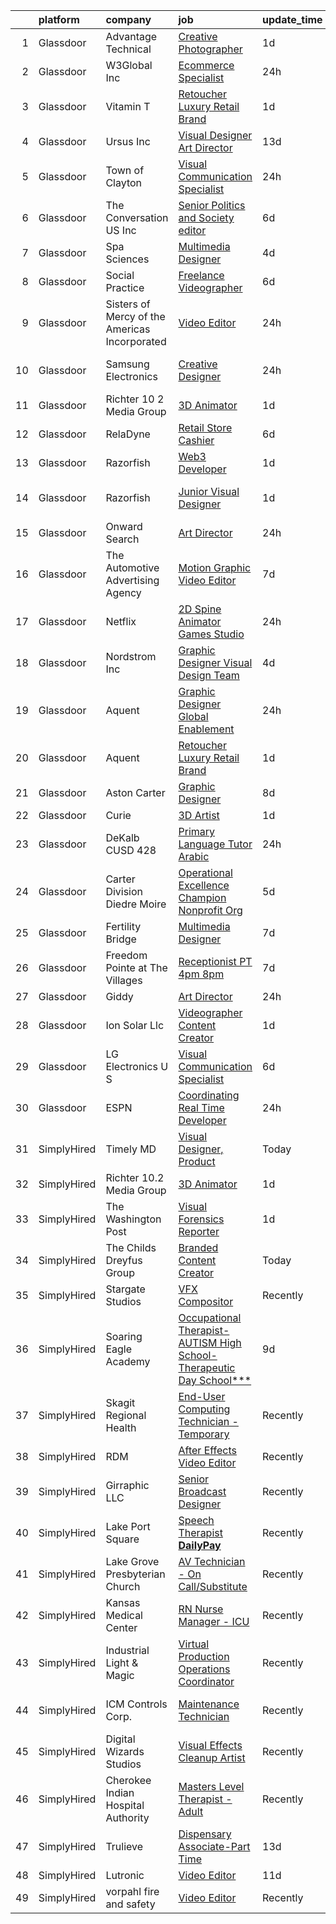 

|    | platform    | company                                       | job                                                                                                                                                                                                                                                                                                                                                                                                                                                                                                                                                                                                                                                                                                                                                                                                                                                                                                                                                                                                                                                                                                                                                                                                                                                                                                                                                                                                                                                                 | update_time   | location                    |
|---:|:------------|:----------------------------------------------|:--------------------------------------------------------------------------------------------------------------------------------------------------------------------------------------------------------------------------------------------------------------------------------------------------------------------------------------------------------------------------------------------------------------------------------------------------------------------------------------------------------------------------------------------------------------------------------------------------------------------------------------------------------------------------------------------------------------------------------------------------------------------------------------------------------------------------------------------------------------------------------------------------------------------------------------------------------------------------------------------------------------------------------------------------------------------------------------------------------------------------------------------------------------------------------------------------------------------------------------------------------------------------------------------------------------------------------------------------------------------------------------------------------------------------------------------------------------------|:--------------|:----------------------------|
|  1 | Glassdoor   | Advantage Technical                           | [Creative Photographer](https://www.glassdoor.com/partner/jobListing.htm?pos=118&ao=1110586&s=58&guid=00000182cea5c095b79491a163354e62&src=GD_JOB_AD&t=SR&vt=w&ea=1&cs=1_a5eb149b&cb=1661324345855&jobListingId=1008086781122&cpc=FB7E4A1762AE5BEC&jrtk=3-0-1gb7abg5ni9i7801-1gb7abg6cgrhn800-c3d9aeba72fa42ef--6NYlbfkN0CQRQ3eiV4YWjrRS1ho7HVQ9JO8v6Fb3eU0yDOJbdOiEguntuRlpE4-EF3mBNE2JG36fOaVypkkOEBMkQT0w3zbBAgcuLKQeVFK4BJZQQD4dD2LNJCsLCS1wi7r9FLdYxVJq5y5KKw5hHksRNAP4fhIVoNwiWoDkk58xHP8O4ZJyszTInSpuSKxfhagGFSUACSJ_e60R0e4fGqs_pIPN-_8n4kOLBZbVpy-j6j7a7YuxAIW1Y_v9cD8k2GdVXvHMuezDPBX8-Khbs3r012H-9gj_UoxzlhGl50ykwgnGm7KpFv0p4Lo7KwoRwbbcaw372bHasgszqLN03Zm78F7XdOyjuFklGktMhg5e1dk4ds-manoYzAr1xKuaCaCA1QnQOm-BcmNkCbTZXR5NZxmpy61vy8Y_Xeo36TSYysnCFWEtfINg-my473xHOytW_e6EOxFouOyqWyH8ZBUlzrJE894ueikyn5MlVGoYM4n33cx3Hsq5bbKE_hlPJKLo753Bj9RuQ7C1QX_b9_DF4YHRAQsPtxSRXlppeqAapt1FVLbx_1z7mzAtEELpivJQAQExCc%3D)                                                                                                                                                                                                                                                                                                                                                                                                                                                                                                                                      | 1d            | Dearborn, MI                |
|  2 | Glassdoor   | W3Global Inc                                  | [Ecommerce Specialist](https://www.glassdoor.com/partner/jobListing.htm?pos=115&ao=1110586&s=58&guid=00000182cea5c095b79491a163354e62&src=GD_JOB_AD&t=SR&vt=w&ea=1&cs=1_fb7f1556&cb=1661324345854&jobListingId=1008089280750&cpc=A65DF3A704A48F9B&jrtk=3-0-1gb7abg5ni9i7801-1gb7abg6cgrhn800-4d4db4d97dd5a6d6--6NYlbfkN0DQr0I1mkHTYCHIQl-Z2q2GFo8_WIakD9g7JG9Jpso0F1szWHTNQT333qdHOIIMC5Watep_0Jo_NYNpkKU4TPo5ka4x5mjMCR4Ib8smwLjV91DUbVuFMDlGF22ho5C1C2SdO1hzMONdfirqfNRdr_Xu1iLpTJaKnbSjmNhHZasfawuxnhonG4FThQ0uynIY9ImX6DoEEB05P7QjWxgvggtEAL4SsD_TYmDNyGKQsgpvPNACC19n5QoZifCLbfuh0ORyrZ-ABlhtF11NvwW4PI3v0YVjxIrjv-HaV9yG0YBA0qPjmeSOU3oAw4T-u_sfmoFtpXTmjqOQYxU-R0KP628MXoFMoBEeZiDLpyfPAP4341ZevqbwyLTyJmA35C5quztMx1YQ7oYgLaUV16WzhypWRnvmmi8Q_-JSBFtgvjsIMhKew22I5YkA4XCPArS3mUlZ7vA-LQpcfmNJ6sSzDxNyZnd2YW-eBwgm26CFz0tU4ax_cd4aBqiu-FMVp2ED4dxTmBWvExMqnKdRS8X93Yq8NXurZ2oK4j8fOgTROjC5ShYSw1cv97lzXoQURCgKoeMVigB7kzRjRw%3D%3D)                                                                                                                                                                                                                                                                                                                                                                                                                                                                                                                         | 24h           | Industry, CA                |
|  3 | Glassdoor   | Vitamin T                                     | [Retoucher Luxury Retail Brand](https://www.glassdoor.com/partner/jobListing.htm?pos=116&ao=1110586&s=58&guid=00000182cea5c095b79491a163354e62&src=GD_JOB_AD&t=SR&vt=w&cs=1_e8c139ed&cb=1661324345854&jobListingId=1008086601462&cpc=334ABAF5D42DC775&jrtk=3-0-1gb7abg5ni9i7801-1gb7abg6cgrhn800-1c5af9f9fa15d379--6NYlbfkN0DMrcEu7yrtATojKJA7cEzGQ3FdRGWLh0CZQInL4ECGI6k5tN82kdM0cJmh4vC7Gggw8cacIuBuds1IgRSZbUVYhkwMCrRGYcnuzxMq8RfW4CKkt3_Oi_AcMPpR1S70wWujcNk-HMT-MeoB4hZ1oN7bvPYFTzwyN_bVJL3b72YAkLxBwhfok-aDEyiFoBQ36Cfh8C9_grY_OV8JMYMHilMeM93T-qJJSQXxNzyt1d9i1xl2UjSw_enJBy_yT63fiEB6B5KeVGEpIFKkJExaGQ3yfcXixrv1hgMHqOw07QAIPDPZok3Ea152db1BjDij7_ClYbs_IZyKWrOAv6AHkEDqlt_9N0l8YPnmRtWlIc_HofCfSHj6oaahmetVod7F0QPddaVJad3fi6C7U8jRwyUlpYXqmAVnlbTu7CGVtzypqxTrXNpHY4d48wvGvUl1RN8HjPELkOzTwR1mdnyT0BWjw3--3yslQTQ%3D)                                                                                                                                                                                                                                                                                                                                                                                                                                                                                                                                                                                                                                   | 1d            | Corte Madera, CA            |
|  4 | Glassdoor   | Ursus  Inc                                    | [Visual Designer   Art Director](https://www.glassdoor.com/partner/jobListing.htm?pos=113&ao=1110586&s=58&guid=00000182cea5c095b79491a163354e62&src=GD_JOB_AD&t=SR&vt=w&ea=1&cs=1_6d63e943&cb=1661324345852&jobListingId=1008065843940&cpc=451933188B21919D&jrtk=3-0-1gb7abg5ni9i7801-1gb7abg6cgrhn800-4625bd54921741d6--6NYlbfkN0CT8vBT9H5mqECx2dfLV_FONLPDKpIRssxVwtj05Tmm4rA5I0VNOPdM1oYsK66ov5rR-0llSTGPp7A0MuXqOESjJOYDoyszYhL5hevKc6aJI-8zFdopCCHYxAjiNc6fCTmDxk_9CQhZLa4Mjo8YTYTXE-rjr3tqI_e9km63Kf_7W1EAsBZqyC9tu-dSHS21xu6IwyIOmZcKwj3yFswXqjAWZIJEbZKyTYJrAI9B_K5P9tLEhWFIvRIZtVujLHGW_yZZIdh5ZECQF3TOlpjKUNlamMzU6Cu1iK0o-uR4R5xydMxXG-9mwJX2yGSovpWot806F-3Or3B3kzlzmbk4pLrv-X9Xb1RT_LUr-yTrIjpqRLMB9gFVetqYP51CRqwrlCYxGSHPjYsO_yzuNGBwlUFDUWMQcGyK34vIZkE_9znCdVZKysAHUR5d30XmnP68LkeeVg-a5NQ-OIaT60UR312s4kDfxgxTLVf-f9-rFdINMP9aSco84Clyr4PZW92gXGBUcaJknf50JbtOCKH0RWDAlfsH6ixBA0Hovih8BU1jXvb6qF8L4G6nw913N2chwwsTjFZBYOMs04_olmAHnkDwNSBNdh1GnQ6vyyE3x0rxOLyIt3K57OZpfqIDhi9T-9uycbNzaqQOpE1t5SmNfzYIukxmUrQ7DEizrSamV_WbHVYiw7mLWijuxsjmHb_TiJD7SH19fMtuHdBx3_RCW24cj2f-IAUI_sWaAF7PbE0b2RZmiIDUfRw0dNW85qKXP53dO8cn0az14tnh1yVrSTap50n6XquBkq5Nb24xDsPbRwz5t5NLU0WoLHHr9H-I8DzpXtT7rWKp1OiLsxCQ-6rxSXqw2MmYUAVOvOzu7nGaysZkhFqXbnf17jSLQDR5WzZh-gqxIDrLPWuTlqAC-VJw9DJW1mZgFjSVNos7d01sIys0m2odF8L8b4tMQUHZR4vaepjkJScCoHeFH5var3D-SM5lm6Q_PZn2QkT_pyrh9mRcb2toL_UP30U47BEJ7sw%3D)                                                             | 13d           | Berkeley, CA                |
|  5 | Glassdoor   | Town of Clayton                               | [Visual Communication Specialist](https://www.glassdoor.com/partner/jobListing.htm?pos=106&ao=1110586&s=58&guid=00000182cea5c095b79491a163354e62&src=GD_JOB_AD&t=SR&vt=w&cs=1_7a4ea34b&cb=1661324345845&jobListingId=1008089235674&cpc=9908D8D4413DBB8A&jrtk=3-0-1gb7abg5ni9i7801-1gb7abg6cgrhn800-3d47c644ce8a094e--6NYlbfkN0AC6SQMfAkHCondRquBNcE2ntt1snCy3fyoZRReqai0OcePVXJEk4FHT5H6gXJmzK0l2eWi0Ow2xxxET1NQelU1rswDOlZE4PnLHNct7zcT0PczMQ0jWcIpCOQ0jOffS3o-Rhbck6aOTA7bFfxTdWKbtkNCvEAQzU2unSuKGqJPUASQNeuyQx1ifdNqW9YByxOLxGwiqFoWYTet4oS69bpUEZw0q_i0zQ-O96cYigt1d1fQPBFBtDVg4qzoKDXWD5mZt_Bc18JvQNo8BB_jPo9DbQe7uOCQr6hw5A2h8FHKBW57cbmljlav5661-Zm64hOnKNHsLjIIpVwxInPo3pwg7VlFeGwDTvfNsj99vWafbPet5giiUiZLyp7nc6rN2cO2n22kqTnznZJ2lAfF3pyNOySqZSOCay8OHR4r6T_LD_o0CsKxYss8fipAcFkvxfvhXNzXf4XduL-C9iKu2B43gBeiTZ02qAk02V2xmTBqkhgJ-EqIjY7m1OxfRxaYr-Vq13S46wsIUx20o4v_0eOovHHoqVQmwVmDVtEW9puPoLmd57MEc3Gp6HLyW8yaTL4JMhOSvI2Void3UZ2Z01yate4SVCL_-PgQt4uT7Bf6WsLCgVpK76UNHa3zUEwe7dAbjkmeNi493qviQeQjPLsfwfVqHDS6Hm2jX2Ri5rcremoqMohHUyoaqnMvyyB3ovjtYH7Mm0jKalxjyj_zwMonAUEp-PAtfgJUOwmij_bcHib2ZqpPccbcOjQxt8cG6TD4yYOFncQErQgAtqOJIpHjxD5HPT38V2Jz8cxn_peYJqAsyVIA8aqH4ni0AkzCvug4us9w9BBaIsbudHg8tIJzf5fMfmGTbtpMkgaGCRU-gw5jLFof1-JvQFEOWk-FnceOukWLQ6TSNl3xNArmPIf7moLmAYigd3glNYBrttn8Nok1EGJ5wCxTDuPNtHOEplpVZKAgaDw1g-50yhgUIQf0682LbO6tCjeDji3nrgjw1pkEP0_DWmsyDOryVE7H8Cn6EnCBD8G_9ASK_xfey0IneN1ORHUqBtgssxNLmbLkJ780z7sJ13ICBYByQKx_jyU%3D) | 24h           | Clayton, NC                 |
|  6 | Glassdoor   | The Conversation US  Inc                      | [Senior Politics and Society editor](https://www.glassdoor.com/partner/jobListing.htm?pos=104&ao=1110586&s=58&guid=00000182cea5c095b79491a163354e62&src=GD_JOB_AD&t=SR&vt=w&ea=1&cs=1_81ae43c0&cb=1661324345845&jobListingId=1008076230244&cpc=26740BCDE5E48596&jrtk=3-0-1gb7abg5ni9i7801-1gb7abg6cgrhn800-b70084ccbba27806--6NYlbfkN0CPEiJEzZq4I_K6S6Q9VC1QMfIsI0INZ1UYi7vjgDL48SUvOQou6hjmAGxTCHdCugahgBRGfud7sbp_F-uam09jyYOShBj3LxB3tbRlkNtavrBbmEXR7uOvlBtUYZ6faAtKME55LiZsOOhPwK70ba23u7FpYz0of9hoy-9_1P7HeEdzQOvUVDttAzS8Rb06q-CEmyB9mP_7VvQlJ8xxUL6_LxSkV6JlIzptZsiOIwoSW1_2mprp8lkTEHkw0_G32W901AeFu4nh_0VoloESSz2zkZ55qZM7xzoQfMhUOdTK9VN_xn5HeOdJu675VGQdkxGuQzdlKqt247b_sHIbZBuiYHKzK60zhuV-xMAcX9PTQE2NbuWhhOZflHE8Wyzo3t_hBO9wcRZJy20sqAw3n30Gp5PDi_fcUXWJjB3RNOs_zzxtKNuzcS5ksETjo6u33Tw92PBPg4XybJTmMagmNTIOltyoNWM4CxS9t9rWKpOooasGEndyPpScmX-v02Z7Dpk55puRh70oqw%3D%3D)                                                                                                                                                                                                                                                                                                                                                                                                                                                                                                                                                                           | 6d            | Remote                      |
|  7 | Glassdoor   | Spa Sciences                                  | [Multimedia Designer](https://www.glassdoor.com/partner/jobListing.htm?pos=101&ao=1110586&s=58&guid=00000182cea5c095b79491a163354e62&src=GD_JOB_AD&t=SR&vt=w&ea=1&cs=1_1f257396&cb=1661324345843&jobListingId=1008081001759&cpc=DFCAFF9DFE7B86C3&jrtk=3-0-1gb7abg5ni9i7801-1gb7abg6cgrhn800-ace4fa9a69b02b8a--6NYlbfkN0DdNONLqhA8z6QrX6vw37qu8cGScUjPKwqVQr3YAsb4-5m6SkYfcfunlR4HuAxlrEj3Cu4gPUJjDoG9zcxxxmrGYPDKzHL8x7i50ZtIV6F3YDwvUr-Of4mRIwxiKcQLzemNfh3tYg1lxyJxAgmxtCY7uYphYxmkMiO5YeIhAuereU8DE1aoQ3TVxniFVMlJRPII0M0mRO6wJKJPhOWA4rf46JwqPRZ8hMciEpN9489ytTaNyYt-h4ieWelVIW9dNiYksYF3-PCswGJ6gbDmdiaoEF3aSlHPIFo1CzF1xXCLeMdLa7JjVmVTlp_pgdl62IDtJYjTeBxmPzCmIl0g4qKQFTozpmiNqzRlp3ajxbnEZUG1ATTr39h05y1Ruz2Wv4qzIDxix290fwF9uhZWrBIikumSpsbyXQ7fodSGegJQ5ZqkYOHYk_g8KSUz2p5TMDNgOfXJwfl0RMo8MM__HJEJug6vD4A2iuDCbk4Ue9uOSwgTun2YZhrl9GH1z4Og6uc%3D)                                                                                                                                                                                                                                                                                                                                                                                                                                                                                                                                                                                                        | 4d            | Port Saint Lucie, FL        |
|  8 | Glassdoor   | Social Practice                               | [Freelance Videographer](https://www.glassdoor.com/partner/jobListing.htm?pos=123&ao=1136043&s=58&guid=00000182cea5c095b79491a163354e62&src=GD_JOB_AD&t=SR&vt=w&ea=1&cs=1_0629c1de&cb=1661324345858&jobListingId=1008076110168&jrtk=3-0-1gb7abg5ni9i7801-1gb7abg6cgrhn800-1ddac6f406ba1795-)                                                                                                                                                                                                                                                                                                                                                                                                                                                                                                                                                                                                                                                                                                                                                                                                                                                                                                                                                                                                                                                                                                                                                                        | 6d            | Fairfield, CT               |
|  9 | Glassdoor   | Sisters of Mercy of the Americas Incorporated | [Video Editor](https://www.glassdoor.com/partner/jobListing.htm?pos=107&ao=1110586&s=58&guid=00000182cea5c095b79491a163354e62&src=GD_JOB_AD&t=SR&vt=w&ea=1&cs=1_c639c6dd&cb=1661324345846&jobListingId=1008088813271&cpc=7F6F94E2229B3AB5&jrtk=3-0-1gb7abg5ni9i7801-1gb7abg6cgrhn800-8bee28054760460d--6NYlbfkN0ApGbr5OSboYioZ3OQR2f8_KM4O-fFDDSDlOr1PHUxYjNUN1M4R98jjPuRJL4tLlLTf_A9CeTfHWngt27vHAdoEUqxB302N9RIy8zbRy70F1N7g-NiHhzzPo-8CfmOH-ID3oqbRK5UBvxZI8OsJSHiXtQyiGxjVRA3AqnqNFvIj2GuCEHApBGappe0a7pNAHuesr5l7CkaLd59mtsPilrJtE-GGzTZJHvoQnNdFG0xEoNxuOmpDJ5w4pF6_GEKTyARtGim2XP9wpbTwkAHo7HIw3WD5VVrwKrb6kUVYHd4ASV6wyiVOSP6CExexTjfdcN1yfQzZX0e7hEFEvfZDQYnpa9g3ErOCb59FLA5rFNCjyLKYv8nsrCVOulAj4ixvJX2tF-aHEu84AUi5FbXDdvpO5Zq5htIfCxMecUlwZ-wfONhfEcGS5I_Qg1yP69CAkb6WzOXXH56Yro1oQ8c4iF7jKo3F9h9WsjZRVUGRvYHqBcZeo_LOUfa54n1vHbcy0po%3D)                                                                                                                                                                                                                                                                                                                                                                                                                                                                                                                                                                                                               | 24h           | Belmont, NC                 |
| 10 | Glassdoor   | Samsung Electronics                           | [Creative Designer](https://www.glassdoor.com/partner/jobListing.htm?pos=128&ao=1136043&s=58&guid=00000182cea5c095b79491a163354e62&src=GD_JOB_AD&t=SR&vt=w&ea=1&cs=1_7af48c8d&cb=1661324345859&jobListingId=1008088279040&jrtk=3-0-1gb7abg5ni9i7801-1gb7abg6cgrhn800-232dcec877fa8c7e-)                                                                                                                                                                                                                                                                                                                                                                                                                                                                                                                                                                                                                                                                                                                                                                                                                                                                                                                                                                                                                                                                                                                                                                             | 24h           | Ridgefield Park, Bergen, NJ |
| 11 | Glassdoor   | Richter 10 2 Media Group                      | [3D Animator](https://www.glassdoor.com/partner/jobListing.htm?pos=125&ao=1136043&s=58&guid=00000182cea5c095b79491a163354e62&src=GD_JOB_AD&t=SR&vt=w&ea=1&cs=1_2dd276c1&cb=1661324345859&jobListingId=1008085639349&jrtk=3-0-1gb7abg5ni9i7801-1gb7abg6cgrhn800-36f6c81462ae0f49-)                                                                                                                                                                                                                                                                                                                                                                                                                                                                                                                                                                                                                                                                                                                                                                                                                                                                                                                                                                                                                                                                                                                                                                                   | 1d            | Remote                      |
| 12 | Glassdoor   | RelaDyne                                      | [Retail Store Cashier](https://www.glassdoor.com/partner/jobListing.htm?pos=111&ao=1110586&s=58&guid=00000182cea5c095b79491a163354e62&src=GD_JOB_AD&t=SR&vt=w&cs=1_06b0fe92&cb=1661324345850&jobListingId=1008076624337&cpc=59DEFF8D475298C3&jrtk=3-0-1gb7abg5ni9i7801-1gb7abg6cgrhn800-d09641b7fc067338--6NYlbfkN0A72-8lX7zhyQqvAwBLSO_TxQLukvLk7KAx6eFUkC_Mtrb92f3VYTTXbvz6q2BNsnWoQPAaxei7ELdBWBpZaFEpGSxHhUeF6aK48LofHi73paqn4NUYJtQuyialBZl8YFMTYY63NXVYbZpBpCo3e_Snadqdw5a-2pVFbFAX-8nq6AKVad8piWbPY_Kwq1eu0-sibqergAnrj3LEhNreiW5fHue-4SLYvNrO-cXhFGglKCMKKAGa_wyoBsLdIZjAcpmgkGxvgb53C4h6I0QgE_Yns-0ck-_EhjqMCVTvk51KDYA_L6lFjANNOEOKaXPCdaciWvDTkdEBDX3LaNhnc4KPGWC7mgUlupqtX1yn2jXdazugs2L0fYmRHR3tdKsi1J8SdVxOSE7LT5FR6jQVIwYk81s8wV67cKCvQWO8uhFkdq2clbhQl3u5KnZjzNLLbQ02p7gGX1RgaA5WLAJGw0Vb7E6bqTu_LPJmEf2ikfYUgy8Kjn1YAifZnfmsVCxQl5V9LPalcUnDv-ehQAM2WFIFooeGdCagxok%3D)                                                                                                                                                                                                                                                                                                                                                                                                                                                                                                                                                                            | 6d            | Beaver, UT                  |
| 13 | Glassdoor   | Razorfish                                     | [Web3 Developer](https://www.glassdoor.com/partner/jobListing.htm?pos=126&ao=1136043&s=58&guid=00000182cea5c095b79491a163354e62&src=GD_JOB_AD&t=SR&vt=w&ea=1&cs=1_eb1e2635&cb=1661324345859&jobListingId=1008087508219&jrtk=3-0-1gb7abg5ni9i7801-1gb7abg6cgrhn800-7b766c2d15860a02-)                                                                                                                                                                                                                                                                                                                                                                                                                                                                                                                                                                                                                                                                                                                                                                                                                                                                                                                                                                                                                                                                                                                                                                                | 1d            | New York, NY                |
| 14 | Glassdoor   | Razorfish                                     | [Junior Visual Designer](https://www.glassdoor.com/partner/jobListing.htm?pos=121&ao=1136043&s=58&guid=00000182cea5c095b79491a163354e62&src=GD_JOB_AD&t=SR&vt=w&ea=1&cs=1_b0011e3e&cb=1661324345857&jobListingId=1008087505948&jrtk=3-0-1gb7abg5ni9i7801-1gb7abg6cgrhn800-6a90c9797bd7649b-)                                                                                                                                                                                                                                                                                                                                                                                                                                                                                                                                                                                                                                                                                                                                                                                                                                                                                                                                                                                                                                                                                                                                                                        | 1d            | West Hollywood, CA          |
| 15 | Glassdoor   | Onward Search                                 | [Art Director](https://www.glassdoor.com/partner/jobListing.htm?pos=117&ao=1110586&s=58&guid=00000182cea5c095b79491a163354e62&src=GD_JOB_AD&t=SR&vt=w&cs=1_460cc357&cb=1661324345854&jobListingId=1008089723819&cpc=451933188B21919D&jrtk=3-0-1gb7abg5ni9i7801-1gb7abg6cgrhn800-b67309348e325a6c--6NYlbfkN0B7YoEZZ2QAGDyEGGmBPAUWSHc1Mt3sMCn9FehKcWA3w0R0aH9tn_iPRcrT6N-MqNQFUQ1e7cE5LnU_RKSF7mPxssDOWWq_dt3YZe_TeaVj3hWtoaQefGvVSOmblGd5ahmnbONp7IfgkXri0_mmRq8tDLbrLZeEEDXR9gcf6AzkkFClgWxqcaFSyHausLk4GTG97kiHrwQzDEot0Y9hKizSy5bm9IFa6qM_FIwk9FLFLz1YMYVOGfGsSDM-FV_d3SKYqVh3N14cr5BtUd3LQZlytBY_JBR1SBNYZeWQRaxkr01X2N1hrF8E3IQLd4dUVjNMyo1hI5ZMtZyN4ags_Z5MfKcc_h1VE3nIlqJdLq1AEDqqkeIhvD0voaNdpzNoocXnF95IPwTpofcpccveKTlChkFWPDnSOvGPeTER097gwQtK_Ohe_uzQ7RWnp7XbFl7IbJ_GE2BgLanHIB9yHw0Kj8BSNMMde5QsNSaoRTysJmfZecWEM7ZKnDOulr1naMV2aQFXSD2Y8tQScw13YU3kpIaSXsV8fBax6SDXcU93S483J3f4V2tcpUwScYKey8Z1Xmp0Ljoq763cv-jjTmAaEha4LL6ywZtkT3TqdBnnxvVya36gMT_lF1Di9VXtmyNq8hJ4Gq_z-L0bvTYweyM4YP2NLTGfgfVAZsItf0vL_Has0q0mmLMGbr-1VjEzuw7vSjbw3s5BKlV-xCPxqMhGghQ8xcONJab20tx_lheSZZot-cSVn4s0x8-K-PG0XVtqs3ommutidLjSFYgkcK_6KLzVU0BZw9r9-X3c1M6YYvTh4tCf7yZOxiODRkktbf4ldSTdvr32HlZFsSn039-8CRpRk4H2YTIrjnSt4f79Xv1evuHd62618fiFDxCe6KzoS6QXsXOIjnHTpN0RuZ2pq9YbFHz4yh5tgy8TmtxfRBdXqSbLAj8z9cHyvAA3KRUgWb2t6XpukSfQmKxzXSfjN2U8WoNrA5xY2vUxsrzB_zEGuG_9Mekhk9rn143kRX8qmScLuPCXig%3D%3D)                                                                      | 24h           | Queens Village, NY          |
| 16 | Glassdoor   | The Automotive Advertising Agency             | [Motion Graphic Video Editor](https://www.glassdoor.com/partner/jobListing.htm?pos=109&ao=1110586&s=58&guid=00000182cea5c095b79491a163354e62&src=GD_JOB_AD&t=SR&vt=w&ea=1&cs=1_02fd363e&cb=1661324345848&jobListingId=1008074401677&cpc=334ABAF5D42DC775&jrtk=3-0-1gb7abg5ni9i7801-1gb7abg6cgrhn800-2a6dafd6c756d5de--6NYlbfkN0Cr-BjjHGpClfic8svx8fd_3JTRExqDo3uFGKQxpusPMr8ARulWR-5wsAuEDUyCThNO-R_b7ngPIW8XPPZlQlIa-k62ho1nBM83yXXQ2zRQMBNyyPCMibaWygeBmn01nIYe7vcjlI-H7Mz_XiyPQq6DbHKkwNSQ5y47XXA6xcG2MqSxm4fJUbJcEt59_S8MLO0OwV4nS0FQhzoNN2wl7y3nZKN_wTQ9xqfEPv92jXKmwjvlyxZlf34QAmeJeyW_5ZXdQD807QTDVAQxkZb5_Q6Ds83BNblpJbRCzBG_18g7juEEQUwdPQZR0IsczGKnfDa2coNxyGoFcfjzk2BuxMj9DEHswSd82By_e-MUA_2QitnCme9py8HojEVix9yoQrqtJCY-B5oIVWC4pxMTCt-P6fBsXDsacSsOEK8zKbj9kACZGmdYKC_ExWXeat3vBuFRSxcPq-3LvuMyb0rkti4M2gImu95cWjcSsDYs93pRQIlxODl_aUUUdGYrlJSl3aM%3D)                                                                                                                                                                                                                                                                                                                                                                                                                                                                                                                                                                                                | 7d            | Remote                      |
| 17 | Glassdoor   | Netflix                                       | [2D Spine Animator   Games Studio](https://www.glassdoor.com/partner/jobListing.htm?pos=122&ao=1136043&s=58&guid=00000182cea5c095b79491a163354e62&src=GD_JOB_AD&t=SR&vt=w&cs=1_0f632e59&cb=1661324345857&jobListingId=1008089102693&jrtk=3-0-1gb7abg5ni9i7801-1gb7abg6cgrhn800-1548ff48dac3d517-)                                                                                                                                                                                                                                                                                                                                                                                                                                                                                                                                                                                                                                                                                                                                                                                                                                                                                                                                                                                                                                                                                                                                                                   | 24h           | Remote                      |
| 18 | Glassdoor   | Nordstrom Inc                                 | [Graphic Designer   Visual Design Team](https://www.glassdoor.com/partner/jobListing.htm?pos=129&ao=1136043&s=58&guid=00000182cea5c095b79491a163354e62&src=GD_JOB_AD&t=SR&vt=w&cs=1_22441e9a&cb=1661324345859&jobListingId=1008081485853&jrtk=3-0-1gb7abg5ni9i7801-1gb7abg6cgrhn800-9c18fea80d0d8ccc-)                                                                                                                                                                                                                                                                                                                                                                                                                                                                                                                                                                                                                                                                                                                                                                                                                                                                                                                                                                                                                                                                                                                                                              | 4d            | Seattle, WA                 |
| 19 | Glassdoor   | Aquent                                        | [Graphic Designer  Global Enablement](https://www.glassdoor.com/partner/jobListing.htm?pos=120&ao=1110586&s=58&guid=00000182cea5c095b79491a163354e62&src=GD_JOB_AD&t=SR&vt=w&cs=1_944362db&cb=1661324345856&jobListingId=1008089329193&cpc=AC285F3A3ECA6BB0&jrtk=3-0-1gb7abg5ni9i7801-1gb7abg6cgrhn800-c3336224ba19dae4--6NYlbfkN0DMrcEu7yrtATojKJA7cEzGQ3FdRGWLh0CZQInL4ECGI9gD0Wolx9R2EDT7B77c2cRrTdmS15zQI5Kt5qKQEs9K58KxDk0HNH5KM1JKQpMBwgzF9rFTbIL_JFwaCRir1PvmAVw08v98e8-nzrcgRwEEClcY-VvwETDMyOLnWpkC3VQrbGvv0XkUupws5dMkq1KgnvDYAdQPDMxtsKPj9CrvBoD2Xz5yHXaTAKNaLjrm803eiLpCKhkMMZX0jlUBQTCvo1icfVebVWiygYYWO9TCkTru9-oZ8iMmXD8mpgBtiO8-Z1gDvJkGaMo-QavDNMd0IX73vUFaUfli7535sV3JI6dHXJOk0L5bLRpERZTibIUxMFd15tU_ufXK8qK_fDGvNMLxbldoKdtnKWSLLa2kdRZDbzOy1mp18JC_YN7Iqf6_y9t3sM_nXkePKJrwJUe7Ll-wgeeSWfR8pxGtpELKz3VIwv5MpQU%3D)                                                                                                                                                                                                                                                                                                                                                                                                                                                                                                                                                                                                                             | 24h           | Remote                      |
| 20 | Glassdoor   | Aquent                                        | [Retoucher Luxury Retail Brand](https://www.glassdoor.com/partner/jobListing.htm?pos=114&ao=1110586&s=58&guid=00000182cea5c095b79491a163354e62&src=GD_JOB_AD&t=SR&vt=w&cs=1_9ec2597d&cb=1661324345853&jobListingId=1008086059801&cpc=3DB599BF2F4828F0&jrtk=3-0-1gb7abg5ni9i7801-1gb7abg6cgrhn800-7737e18a7ebdebb5--6NYlbfkN0DMrcEu7yrtATojKJA7cEzGQ3FdRGWLh0CZQInL4ECGI9gD0Wolx9R2v-Aex0-GK05phKLanULahcGiGfbwof0UsgtdTKKmyoMDRd1NXhIeVUFdlWJzjU27wpY_McNgxcno1mcPFcjS8PT9vB1yZn4sNTevo-NVzddLffOMwuRywl493fTDS6JIvPA4-NvWJpn84iegB2SqaDknyHhfjTZKmvPC2hVD8cXxJVxgXLWYdcGajcbQzAp8rRfDHaCJBhZu04abANiF1kA6ZT_3JBxmlaOtPV04oqWItmgukWJH4FKKrBW1FV9fvFRYDpPpOi9b0wdil8S19Sdk0LenYqo6UKl1bWxfFDd-l0rbhJiP84juXafL4RI-Ke6IXCu3GPPhF-3CM3Jg1qIEWfLiNjxhDGZD6FIHJLirqejX_gkBGkGEeBGxUJUcylmKJW_f7fRE-nSz3FfekA%3D%3D)                                                                                                                                                                                                                                                                                                                                                                                                                                                                                                                                                                                                                                                     | 1d            | Corte Madera, CA            |
| 21 | Glassdoor   | Aston Carter                                  | [Graphic Designer](https://www.glassdoor.com/partner/jobListing.htm?pos=119&ao=1110586&s=58&guid=00000182cea5c095b79491a163354e62&src=GD_JOB_AD&t=SR&vt=w&ea=1&cs=1_8c394df7&cb=1661324345856&jobListingId=1008072883153&cpc=AC285F3A3ECA6BB0&jrtk=3-0-1gb7abg5ni9i7801-1gb7abg6cgrhn800-dc64052f5219666a--6NYlbfkN0ChYVx_I3yfZ_JDY3EFoivtqvi_stwnZ_kRt8Dowt_l_d1ydueao4NEv8X4QANiVn955aP7vYiJxQ1xw3K3IpSbMksW5AoRiuAtJwPE1AF6AnYGlBmvM3zcdRuqHfFAP0Y3a6YEqa3Utc11ge_E5pPvWQurvGCJeDnhzSFmduiN_lG3xV6d9I2cF-4WrIEzRm-ZhjXXH2XYss1oNWWAAUNmnJhH1J7ngI0BtaWL8h2-6hQrGjnSfrhCvrD3ha1DlMgTevpGpiN4b1vQBFav7JM4cfzUNNCqgcdY12p3CeRPpW7M4ylhhPp7MKwA8N2jb4ppB8upnOGtcQQn9gfKFhvMYHw-elWnAFqvEMdPh8x84A9I1gE5wW-pz6itMBiWhBWZOwGQUWlkq2G9-4EHKerwCJiP0fRRrUyWnF8bJ99yB7jspysGPFbib3JGf34g-NmSKEo5cammml_E6TooQkE80HfzL2wKCekCnSzasrLTKFRsI_96kXcc1aFT5duwUkzPodWyVhWc_Ey9cbOucQYP3u0ntoJv4osV8atJQG2H0NgCsXhk3ttlBjJ0cxh_0KYnvSW1uqgLyReI60cjt1tWcniMj1vrP8m3-rTv-z7oACko6k4W19ERXrQ_6PFHVz0JxrtWRvjING7giQzhh85_d8FVxew55nc79C1djfwIaLPBC48fm_JLpM14XG5HEie0ah1Pyitr_HiF4sceHI28eAr-eFm64j_DhsSDE83BB7dWNeYkPxixQjwRt77tpZVr0MAvAGl-cU8fm1hOHTnECYSKBbkSuIT9PxKSZvbxOaPf5EqaHQxgYmywVqMZBvXkdC0qTdjAEgv8ibF5k2jlGHdp9hfKsQcSW6HU3MAj67WaSFvyy4HdBtuiaNB5hlzF8D58TrlE_MqRJx4b7wqeEsRGQlIc2okFHBox3OMcwH6uxDUnGTqhQakgaclYKq3EozX9Rq_pog%3D%3D)                                                                                                                             | 8d            | Bethesda, MD                |
| 22 | Glassdoor   | Curie                                         | [3D Artist](https://www.glassdoor.com/partner/jobListing.htm?pos=130&ao=1136043&s=58&guid=00000182cea5c095b79491a163354e62&src=GD_JOB_AD&t=SR&vt=w&ea=1&cs=1_3eec55a4&cb=1661324345860&jobListingId=1008086881098&jrtk=3-0-1gb7abg5ni9i7801-1gb7abg6cgrhn800-9fd9a7ddcc8857d1-)                                                                                                                                                                                                                                                                                                                                                                                                                                                                                                                                                                                                                                                                                                                                                                                                                                                                                                                                                                                                                                                                                                                                                                                     | 1d            | Remote                      |
| 23 | Glassdoor   | DeKalb CUSD  428                              | [Primary Language Tutor Arabic](https://www.glassdoor.com/partner/jobListing.htm?pos=127&ao=1136043&s=58&guid=00000182cea5c095b79491a163354e62&src=GD_JOB_AD&t=SR&vt=w&ea=1&cs=1_58f60643&cb=1661324345859&jobListingId=1008088351849&jrtk=3-0-1gb7abg5ni9i7801-1gb7abg6cgrhn800-0ceac908ced0d400-)                                                                                                                                                                                                                                                                                                                                                                                                                                                                                                                                                                                                                                                                                                                                                                                                                                                                                                                                                                                                                                                                                                                                                                 | 24h           | Dekalb, IL                  |
| 24 | Glassdoor   | Carter Division   Diedre Moire                | [Operational Excellence Champion   Nonprofit Org](https://www.glassdoor.com/partner/jobListing.htm?pos=110&ao=1110586&s=58&guid=00000182cea5c095b79491a163354e62&src=GD_JOB_AD&t=SR&vt=w&ea=1&cs=1_d9744db2&cb=1661324345850&jobListingId=1008079069170&cpc=3BA4CE39D5B5DEF5&jrtk=3-0-1gb7abg5ni9i7801-1gb7abg6cgrhn800-3a01107850baa8a1--6NYlbfkN0AwWGgbtL5s0HQF2yLFQBHiLtp3cDZmOlqjkg5FRQiuvnblQUcXUvPB2krJWi0OQxZUFOb3HLSRhuAHiPyTBgm_lzrDTpOV0B1QZ58H3LClZlpkDO2Ks4BHdrsdtKy-h7NQh2bQvx-hy6GHjUoemib2N1qf8ZosEW5e2tr2FqiuQuNFySWd1COEOndy5dItyzJrrB7gPtBCwzjpYeCwVkOYTuGzy0I8TzhaQBqhSIYVpqOxnvOunvXyKAuyMMxC5KeW4f3EXDD53V6l6sIflTT1ScEVys7CnJEwilmpwvFhOTLBZVjhVqBZWTczPMWCAHirocJqNPUuiJgLVBwHR4d7E-cMbPwZTDi2SezEdqArinT3B4ha4Y_iiaoza8u2KWVCTlloUAE3CBjElQBslYT0WtD82RAi4vhu7SjUVQgBQQh2bi9ynwLxdsS5l-650Zr5qbp4l35PrkdGKIzoRSA5L997Qyd_JQC2ABjPK6HkZqU70WJtYnoUFXVnKyNWhN5vss6JBvjmFNvOZWWt56vE)                                                                                                                                                                                                                                                                                                                                                                                                                                                                                                                                                          | 5d            | Newark, NJ                  |
| 25 | Glassdoor   | Fertility Bridge                              | [Multimedia Designer](https://www.glassdoor.com/partner/jobListing.htm?pos=124&ao=1136043&s=58&guid=00000182cea5c095b79491a163354e62&src=GD_JOB_AD&t=SR&vt=w&ea=1&cs=1_7d3990d3&cb=1661324345859&jobListingId=1008074773149&jrtk=3-0-1gb7abg5ni9i7801-1gb7abg6cgrhn800-5987cbfc36d762cf-)                                                                                                                                                                                                                                                                                                                                                                                                                                                                                                                                                                                                                                                                                                                                                                                                                                                                                                                                                                                                                                                                                                                                                                           | 7d            | Remote                      |
| 26 | Glassdoor   | Freedom Pointe at The Villages                | [Receptionist PT 4pm 8pm](https://www.glassdoor.com/partner/jobListing.htm?pos=112&ao=1110586&s=58&guid=00000182cea5c095b79491a163354e62&src=GD_JOB_AD&t=SR&vt=w&ea=1&cs=1_0ec226d9&cb=1661324345852&jobListingId=1008074278432&cpc=2CAED5C921A5F994&jrtk=3-0-1gb7abg5ni9i7801-1gb7abg6cgrhn800-b756ce78af3be268--6NYlbfkN0BzEh2qhqIwwEsJYZSCP0dyPduuFwEJ4xafSbsIZn26zNLO0ApMijDyTZ-kJBLg5SpnY0CzVUMNLzlktNATFNCARu1ggPhjiT6zL69K6WRTBoMl5sRxj6RxTNlfcwJ2pRL-uJ0hLAv4lJ_pMrpEnfP4u7-WMmZJ9DplWHC9C7bXeWkXXyXXcZr0hcdjGLqwnoLW4Udq5oo-6Ye0MYk8AQR0eGJ32IiYwDOoO8_pQDJUmXPoIyFtEV6CgULxP3r9xUifcB5_m2RPPoy1NBodULmFSKyTPF9-DVQQZkQDipVDHlDZKTHBJ-4UyPb-BE2Tl-tE4Lm9x9bcGeiycnXC7Eg5Tw_a_xYcEYM080XsuTsDsrNxQ5SWtYhBONw0TME0IHU2R_rlyyaFlxeqArDgZBcMj66WRXrFvKe-O67UZfsVZnDqmCkQxpZ26ttpskZlZlxlTJtCoPK9xHedjSeNIxmN9uGDbTaS90HioksyqBfr0CZfS4WhgkfbgS91SMOw3mE%3D)                                                                                                                                                                                                                                                                                                                                                                                                                                                                                                                                                                                                    | 7d            | Lady Lake, FL               |
| 27 | Glassdoor   | Giddy                                         | [Art Director](https://www.glassdoor.com/partner/jobListing.htm?pos=102&ao=1110586&s=58&guid=00000182cea5c095b79491a163354e62&src=GD_JOB_AD&t=SR&vt=w&ea=1&cs=1_dac9fde0&cb=1661324345844&jobListingId=1008088313303&cpc=F2E91DB1AE7076E1&jrtk=3-0-1gb7abg5ni9i7801-1gb7abg6cgrhn800-c0c1a30f1c01c313--6NYlbfkN0Cd5ZvLdai7cR0fypH5_WiGezUQesq24dbKuF0ly35yaxRTBN3h8ZOqpUuZ6no3LTCO_pZlLS9IdtyEOsgDLzH1FGfPy80juuRuR0xta2v8xAxGN5A2COrL34bqiEUjvde6QH_voFGQF21BNx9ig9kgMNkiB8cqwXy0kpGKfh1orvg0YpHGF8JKyWCEEJhwyYD2h7Epe-cM_bzbnwRtT061Iub08g-DlVkwIfjJd2isiPRFAONY2PC6nd1rHWKwgyLBFvFHUzJ6O8OH4v-tIsIxg6pchpeHbfPG6tUYYQD_2Z84JK5eAObXz3Zq7r7G9pKPserMDYh36stpK1pwWSCfXMprFTU5pMzRD7_DuIkys_t-vtEdkfa-8rkJffgqdXT5GTsWvWOEsXYEvlZYq_L1PzgKY-qdJqKH8i_ftTvW1mHfJTih1u-cohbw1YjKb6fE3CoJsuFRpgiRktHTXEzlCPOLOgxe4fDfMES32z5K_g4NSo3c_XkKKQKwMZEqgbE-g0jyMEGD7g%3D%3D)                                                                                                                                                                                                                                                                                                                                                                                                                                                                                                                                                                                                 | 24h           | Austin, TX                  |
| 28 | Glassdoor   | Ion Solar Llc                                 | [Videographer Content Creator](https://www.glassdoor.com/partner/jobListing.htm?pos=105&ao=1110586&s=58&guid=00000182cea5c095b79491a163354e62&src=GD_JOB_AD&t=SR&vt=w&ea=1&cs=1_8bcb07d7&cb=1661324345845&jobListingId=1008085899953&cpc=32EE424DE2B657EB&jrtk=3-0-1gb7abg5ni9i7801-1gb7abg6cgrhn800-04f643b856db8f12--6NYlbfkN0AltJ253pYd7wDA5Y2c0vzit8wethq8AtlNTe4srNQsaNR9Su8mKc36LnMo5pvOOwoMAZ6X7CErCijZI2cHYGLN9ah4AJfGQsOX0h4Ya6mjF3mm0Qf71HrEbifjlnDLGQ36MMv_kU60s2DG7RrndGAUlHCu9sEGJIJqi7MdARxDg0uAFqsCZQEHhsXHu7HyZ-xsbfDfDhuoIKdTFl3hh5xoZYeHbSo99m-DD4OG53TcRU12kzjdcCH2oz8hdEY0iVG7piY_mH_Hr1sAqpOhzqRRgBVZmAWnTif7BrVMb-LaOdT5J5RKFYpgLfMMDVgcDjPxpjbMyILeqiD3zxFzJ2EsLVYcSfGXDRXvsDqndFWUlc-b-85ccCS0fbExLqil-8ck2DcdcnemNb2zGppcphB0qX6uzvMYxwUKB0m7_VVxKun1CizHzyOTnO7ko_kfxf60cRxHqHAwwjy-_gmLKGpl25ZkEEb-LCHtbUCGzeayY6HgYN27Ddup1IMwJNuNXbMJcvdb5cpUog%3D%3D)                                                                                                                                                                                                                                                                                                                                                                                                                                                                                                                                                                                 | 1d            | Provo, UT                   |
| 29 | Glassdoor   | LG Electronics U S                            | [Visual Communication Specialist](https://www.glassdoor.com/partner/jobListing.htm?pos=103&ao=1110586&s=58&guid=00000182cea5c095b79491a163354e62&src=GD_JOB_AD&t=SR&vt=w&cs=1_6bffc7ae&cb=1661324345844&jobListingId=1008076548810&cpc=A0637F14311B9419&jrtk=3-0-1gb7abg5ni9i7801-1gb7abg6cgrhn800-b27381eb19f328d3--6NYlbfkN0A9atWhvSYGDXYsuIFniFeMUfyhfiKb1gamun_MyY1nlold7GTuQPjQR8xaSdlZCsN3WVtjuBvSzm5H0FgmJFBYGKQMOidBCptabuY1g5f9qse41RRh8SJVo4OR4TOIj-AiZiaGXSzlrV9EOs_-Ys0IQFlTBew0Wq73LRkzRSI0zDBbQCVmDT2FdrINUtzV5Ahnf1nhQ7B-le-GJX4XBUSI3SETGb6Lrm9FZOV3HdCdap6_m-tFsMuze8BU2pGajYxgA69E3j6vNCyYRvakkTsaxI2BEsEOA12UuleK6BEXvwYTjI4FBN-n7KvQF-HpOKa5nINkn_sQEsx2FqVhfPRGvY12_EnTENzzc4RMawgYWjrlQq7jYOj49REesUv_Y8jWJxxh-I88TgpR91S3Gq_bYWQDzsEQeZnAl9uBd6GOluTo1m8dQGwgsMO9AxgR2w_smLsn_P5n1VQxViW29IOV4dOfp-Wc2WoBWnQAiTIOZedHAfEsDpA4J-Zl_hR315RKPiFLCJgEs7UlywXl8gNiwEDZqhnUbHv6pBsNgdd6xrNfM64b-SaHP308q6FNDLxqpIgJoZvKnaQzcCvGq-lfOg_mM-pYfTg%3D)                                                                                                                                                                                                                                                                                                                                                                                                                                                                                                 | 6d            | Buffalo Grove, IL           |
| 30 | Glassdoor   | ESPN                                          | [Coordinating Real Time Developer](https://www.glassdoor.com/partner/jobListing.htm?pos=108&ao=1110586&s=58&guid=00000182cea5c095b79491a163354e62&src=GD_JOB_AD&t=SR&vt=w&cs=1_9b5cc2f5&cb=1661324345847&jobListingId=1008089489241&cpc=1CBFC3E34E2A31FF&jrtk=3-0-1gb7abg5ni9i7801-1gb7abg6cgrhn800-5c54754d8da438e9--6NYlbfkN0DAFTyt7pbDCC2JPO79CSdi1dIb81yjczP5qsKcZIxgiYm3-7g-689Ur9xqU8QiYHWnGKgaL_msFa3slyzkSqcMycdSSo9lm8S_L0psGIX9GBLXrTcV4GqnYa9fqHrFN-0MNCW4FYWuBP1F382ZqcZUskYPQIjF2HgfH76QbOPx0PPHltjPMUvMU1ZHOGR7RiZ9MOwQ5J1g6Z7sj49LbIo5-nprWyR3rkiFDMiH24SbTwJL_6TmJaxjHpssztzMuJ4_b6CTRXuBGo4IJpNPf2_R_8cKND2ecl_eYo2rvsJ49sM4yKdQFueBPI33j2KDBa26hOhlLs77avxrffRNvVgfl6Qi7Q6VHwltX5D_sk9qPzNOvA1uo_PG6FTv_UK70QUVOYJ9bCBxpSJ4dWBpfDWJugfVkxBwVDPtk1Icn4ifaouJsaRK1KF6bZZ0Tm7OfU4%3D)                                                                                                                                                                                                                                                                                                                                                                                                                                                                                                                                                                                                                                                                | 24h           | Bristol, CT                 |
| 31 | SimplyHired | Timely MD                                     | [Visual Designer, Product](https://www.simplyhired.com/job/2SYl3DZvUSGvNKkLAg343DOddjOpCFJqQWrx7CInbxemcD5kmU1ERA?q=visual+effects)                                                                                                                                                                                                                                                                                                                                                                                                                                                                                                                                                                                                                                                                                                                                                                                                                                                                                                                                                                                                                                                                                                                                                                                                                                                                                                                                 | Today         | Remote                      |
| 32 | SimplyHired | Richter 10.2 Media Group                      | [3D Animator](https://www.simplyhired.com/job/lBtwCvknyV64G9ySGWtRvRPB2FM7doQnxLlnumpd-MibiqQml5bSIQ?q=visual+effects)                                                                                                                                                                                                                                                                                                                                                                                                                                                                                                                                                                                                                                                                                                                                                                                                                                                                                                                                                                                                                                                                                                                                                                                                                                                                                                                                              | 1d            | Remote                      |
| 33 | SimplyHired | The Washington Post                           | [Visual Forensics Reporter](https://www.simplyhired.com/job/EYvcOHDafArcS7LQADDywU7oXgB627L_kOA9KaLchV5D0Ts0yjo9Fw?q=visual+effects)                                                                                                                                                                                                                                                                                                                                                                                                                                                                                                                                                                                                                                                                                                                                                                                                                                                                                                                                                                                                                                                                                                                                                                                                                                                                                                                                | 1d            | Washington, DC              |
| 34 | SimplyHired | The Childs Dreyfus Group                      | [Branded Content Creator](https://www.simplyhired.com/job/hSodSg8csLX_yVg_JbEctwp8hyN9cmj5LxgS1m3KwDPq4LgDHZbh5g?q=visual+effects)                                                                                                                                                                                                                                                                                                                                                                                                                                                                                                                                                                                                                                                                                                                                                                                                                                                                                                                                                                                                                                                                                                                                                                                                                                                                                                                                  | Today         | Remote                      |
| 35 | SimplyHired | Stargate Studios                              | [VFX Compositor](https://www.simplyhired.com/job/Sfd19adjJ5XjbtUNNvu-vz3MYh08PG5FxyGQ-h967jvwbASIAsqbDw?q=visual+effects)                                                                                                                                                                                                                                                                                                                                                                                                                                                                                                                                                                                                                                                                                                                                                                                                                                                                                                                                                                                                                                                                                                                                                                                                                                                                                                                                           | Recently      | Remote                      |
| 36 | SimplyHired | Soaring Eagle Academy                         | [Occupational Therapist-AUTISM High School-Therapeutic Day School***](https://www.simplyhired.com/job/eeCDC_jBaCeR2IjfMyp9wGukhrPXnJZvWnGL1YDIegDAjy7GmUm6ew?q=visual+effects)                                                                                                                                                                                                                                                                                                                                                                                                                                                                                                                                                                                                                                                                                                                                                                                                                                                                                                                                                                                                                                                                                                                                                                                                                                                                                      | 9d            | Lombard, IL                 |
| 37 | SimplyHired | Skagit Regional Health                        | [End-User Computing Technician - Temporary](https://www.simplyhired.com/job/lI09PUUwnPTtJoaUmWwPq11MyTV3t6sPJMzWUrFtOdiHJoAm8p6K8Q?q=visual+effects)                                                                                                                                                                                                                                                                                                                                                                                                                                                                                                                                                                                                                                                                                                                                                                                                                                                                                                                                                                                                                                                                                                                                                                                                                                                                                                                | Recently      | Mount Vernon, WA            |
| 38 | SimplyHired | RDM                                           | [After Effects Video Editor](https://www.simplyhired.com/job/ZouaOVttOAJYrQlu61WGh6ap07ANjWE8rNR1pDXBif-flK4VgbXpGw?q=visual+effects)                                                                                                                                                                                                                                                                                                                                                                                                                                                                                                                                                                                                                                                                                                                                                                                                                                                                                                                                                                                                                                                                                                                                                                                                                                                                                                                               | Recently      | United States               |
| 39 | SimplyHired | Girraphic LLC                                 | [Senior Broadcast Designer](https://www.simplyhired.com/job/fdtVv98VgJcLk1dKQRpSlJ1u8mn8l5ofLqE1u1ffRigiBtoFDmH6tg?q=visual+effects)                                                                                                                                                                                                                                                                                                                                                                                                                                                                                                                                                                                                                                                                                                                                                                                                                                                                                                                                                                                                                                                                                                                                                                                                                                                                                                                                | Recently      | Englewood, CO               |
| 40 | SimplyHired | Lake Port Square                              | [Speech Therapist **DailyPay**](https://www.simplyhired.com/job/UnbmGA5ask0d3rqUECA3Vus0b1qHb1rsdbo-W4HeVzi_DQ2TQoAJ7Q?q=visual+effects)                                                                                                                                                                                                                                                                                                                                                                                                                                                                                                                                                                                                                                                                                                                                                                                                                                                                                                                                                                                                                                                                                                                                                                                                                                                                                                                            | Recently      | Leesburg, FL                |
| 41 | SimplyHired | Lake Grove Presbyterian Church                | [AV Technician - On Call/Substitute](https://www.simplyhired.com/job/tb9Lp_96v5nuqnhe0ZYtbeKN6hRlb-jVRHz1dLdsFAKeVM_Axvfv9Q?q=visual+effects)                                                                                                                                                                                                                                                                                                                                                                                                                                                                                                                                                                                                                                                                                                                                                                                                                                                                                                                                                                                                                                                                                                                                                                                                                                                                                                                       | Recently      | Lake Oswego, OR             |
| 42 | SimplyHired | Kansas Medical Center                         | [RN Nurse Manager - ICU](https://www.simplyhired.com/job/UET33BJLnKcWcbN2aZznvxXuK2PNFl2EhAvDiPR75IO7hMkBZx1Sxg?q=visual+effects)                                                                                                                                                                                                                                                                                                                                                                                                                                                                                                                                                                                                                                                                                                                                                                                                                                                                                                                                                                                                                                                                                                                                                                                                                                                                                                                                   | Recently      | Andover, KS                 |
| 43 | SimplyHired | Industrial Light & Magic                      | [Virtual Production Operations Coordinator](https://www.simplyhired.com/job/GoNrd8hJt9uFzdq4BsE8uE5broyUBG7lYHh-w9LEAGBerH_SJJ_H6w?q=visual+effects)                                                                                                                                                                                                                                                                                                                                                                                                                                                                                                                                                                                                                                                                                                                                                                                                                                                                                                                                                                                                                                                                                                                                                                                                                                                                                                                | Recently      | San Francisco, CA           |
| 44 | SimplyHired | ICM Controls Corp.                            | [Maintenance Technician](https://www.simplyhired.com/job/MKpG2-bxhWXWB1ZMYVBf2c8_MdwqLVLyq7l2CTEvE-p4OflQd93yUA?q=visual+effects)                                                                                                                                                                                                                                                                                                                                                                                                                                                                                                                                                                                                                                                                                                                                                                                                                                                                                                                                                                                                                                                                                                                                                                                                                                                                                                                                   | Recently      | North Syracuse, NY          |
| 45 | SimplyHired | Digital Wizards Studios                       | [Visual Effects Cleanup Artist](https://www.simplyhired.com/job/kkqZXaOG1mVYi_8_TZsl5EWZe3RnXtgf1yRDCdM8gE9RydYvJlysrA?q=visual+effects)                                                                                                                                                                                                                                                                                                                                                                                                                                                                                                                                                                                                                                                                                                                                                                                                                                                                                                                                                                                                                                                                                                                                                                                                                                                                                                                            | Recently      | Remote                      |
| 46 | SimplyHired | Cherokee Indian Hospital Authority            | [Masters Level Therapist - Adult](https://www.simplyhired.com/job/Zb1f9ndDfCV9DwGpRQtBDaD502p99LL1Fuxm0qJ1PxK8iNIQhLI8UA?q=visual+effects)                                                                                                                                                                                                                                                                                                                                                                                                                                                                                                                                                                                                                                                                                                                                                                                                                                                                                                                                                                                                                                                                                                                                                                                                                                                                                                                          | Recently      | Cherokee, NC                |
| 47 | SimplyHired | Trulieve                                      | [Dispensary Associate-Part Time](https://www.simplyhired.com/job/xZOSkCz5eCvmlx_1q-uEq6DmUtCq7NjyWYf84-m3PeeFr8Ci6JXR1g?q=visual+effects)                                                                                                                                                                                                                                                                                                                                                                                                                                                                                                                                                                                                                                                                                                                                                                                                                                                                                                                                                                                                                                                                                                                                                                                                                                                                                                                           | 13d           | United States +59 locations |
| 48 | SimplyHired | Lutronic                                      | [Video Editor](https://www.simplyhired.com/job/Vo9k6dsnPnak0CTeiXLr0rR_g3W3nsGsaiYhAVwDzoLySGzl7dOtEQ?q=visual+effects)                                                                                                                                                                                                                                                                                                                                                                                                                                                                                                                                                                                                                                                                                                                                                                                                                                                                                                                                                                                                                                                                                                                                                                                                                                                                                                                                             | 11d           | Remote                      |
| 49 | SimplyHired | vorpahl fire and safety                       | [Video Editor](https://www.simplyhired.com/job/WEj_TrLLNleQT-AG8WtNhOPw0dKcxHiI1FNChMXrX-YCiDd8U5-AZg?q=visual+effects)                                                                                                                                                                                                                                                                                                                                                                                                                                                                                                                                                                                                                                                                                                                                                                                                                                                                                                                                                                                                                                                                                                                                                                                                                                                                                                                                             | Recently      | Remote                      |